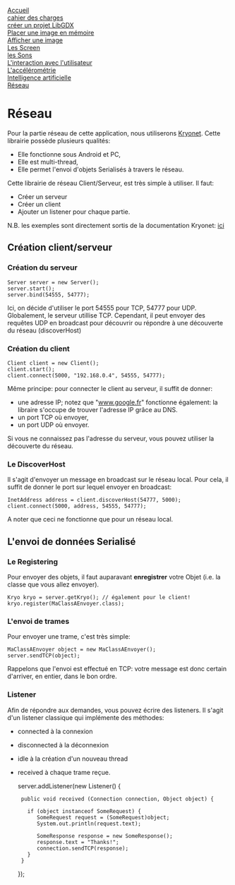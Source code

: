 [Accueil](accueil.html)  
[cahier des charges](cahier_des_charges.html)  
[créer un projet LibGDX](creer_projet.html)  
[Placer une image en mémoire](Les_Images_en_LibGDX.html)  
[Afficher une image](les_bases_du_painting.html)  
[Les Screen](screens.html)  
[les Sons](sons.html)  
[L'interaction avec l'utilisateur](reaction.html)  
[L'accélérométrie](accélérométrie.html)  
[Intelligence artificielle](intelligence_artificielle.html)  
[Réseau](reseau.html)


# Réseau #

Pour la partie réseau de cette application, nous utiliserons [Kryonet](http://code.google.com/p/kryonet/). Cette librairie possède plusieurs qualités:

 * Elle fonctionne sous Android et PC,
 * Elle est multi-thread,
 * Elle permet l'envoi d'objets Serialisés à travers le réseau.

Cette librairie de réseau Client/Serveur, est très simple à utiliser. Il faut:

 * Créer un serveur
 * Créer un client
 * Ajouter un listener pour chaque partie.

N.B. les exemples sont directement sortis de la documentation Kryonet: [ici](http://code.google.com/p/kryonet/)
## Création client/serveur ##
### Création du serveur ###
	Server server = new Server();
	server.start();
	server.bind(54555, 54777);
Ici, on décide d'utiliser le port 54555 pour TCP, 54777 pour UDP.
Globalement, le serveur utillise TCP. Cependant, il peut envoyer des requêtes UDP en broadcast pour découvrir ou répondre à une découverte du réseau (discoverHost)

### Création du client ###

	Client client = new Client();
	client.start();
	client.connect(5000, "192.168.0.4", 54555, 54777);

Même principe: pour connecter le client au serveur, il suffit de donner:

 * une adresse IP; notez que "www.google.fr" fonctionne également: la libraire s'occupe de trouver l'adresse IP grâce au DNS.
 * un port TCP où envoyer,
 * un port UDP où envoyer.

Si vous ne connaissez pas l'adresse du serveur, vous pouvez utiliser la découverte du réseau.

### Le DiscoverHost ###
Il s'agit d'envoyer un message en broadcast sur le réseau local. Pour cela, il suffit de donner le port sur lequel envoyer en broadcast:

	InetAddress address = client.discoverHost(54777, 5000);
	client.connect(5000, address, 54555, 54777);

A noter que ceci ne fonctionne que pour un réseau local.


## L'envoi de données Serialisé ##
### Le Registering ###
Pour envoyer des objets, il faut auparavant **enregistrer** votre Objet (i.e. la classe que vous allez envoyer).

	Kryo kryo = server.getKryo(); // également pour le client!
	kryo.register(MaClassAEnvoyer.class);

### L'envoi de trames ###
Pour envoyer une trame, c'est très simple:

	MaClassAEnvoyer object = new MaClassAEnvoyer();
	server.sendTCP(object);

Rappelons que l'envoi est effectué en TCP: votre message est donc certain d'arriver, en entier, dans le bon ordre.

### Listener ###
Afin de répondre aux demandes, vous pouvez écrire des listeners. Il s'agit d'un listener classique qui implémente des méthodes:

 * connected à la connexion
 * disconnected à la déconnexion
 * idle à la création d'un nouveau thread
 * received à chaque trame reçue.  



	server.addListener(new Listener() {

		public void received (Connection connection, Object object) {
		
		  if (object instanceof SomeRequest) {
		     SomeRequest request = (SomeRequest)object;
		     System.out.println(request.text);

		     SomeResponse response = new SomeResponse();
		     response.text = "Thanks!";
		     connection.sendTCP(response);
		  }
		}
	});
